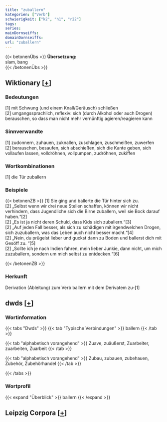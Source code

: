 ```yaml
---
title: "zuballern"
kategorien: ["Verb"]
schwierigkeit: ["k2", "h1", "r22"]
tags:
series:
mainDornseiffs:
domainDornseiffs:
url: "zuballern"
---
```


{{< betonenÜbs >}}
**Übersetzung:**  
slam, bang  
{{< /betonenÜbs >}}

## Wiktionary [[+](https://de.wiktionary.org/wiki/zuballern)]

### Bedeutungen
[1] mit Schwung (und einem Knall/Geräusch) schließen  
[2] umgangssprachlich, reflexiv: sich (durch Alkohol oder auch Drogen) berauschen, so dass man nicht mehr vernünftig agieren/reagieren kann  

### Sinnverwandte
[1] zudonnern, zuhauen, zuknallen, zuschlagen, zuschmeißen, zuwerfen  
[2] berauschen, besaufen, sich abschießen, sich die Kante geben, sich vollaufen lassen, volldröhnen, vollpumpen, zudröhnen, zukiffen  

### Wortkombinationen
[1] die Tür zuballern  

### Beispiele
{{< betonenZB >}}
[1] Sie ging und ballerte die Tür hinter sich zu.  
[2] „Selbst wenn wir drei neue Stellen schaffen, können wir nicht verhindern, dass Jugendliche sich die Birne zuballern, weil sie Bock darauf haben.“[2]  
[2] „Es ist ja nicht deren Schuld, dass Kids sich zuballern.“[3]  
[2] „Auf jeden Fall besser, als sich zu schädigen mit irgendwelchen Drogen, sich zuzuballern, was das Leben auch nicht besser macht.“[4]  
[2] „Nein, du prügelst lieber und guckst dann zu Boden und ballerst dich mit Gesöff zu. “[5]  
[2] „Sollte ich je nach Indien fahren, mein lieber Junkie, dann nicht, um mich zuzuballern, sondern um mich selbst zu entdecken.“[6]  

{{< /betonenZB >}}
### Herkunft
Derivation (Ableitung) zum Verb ballern mit dem Derivatem zu-[1]  



## dwds [[+](https://www.dwds.de/wb/zuballern)]

### Wortinformation
{{< tabs "Dwds" >}}
{{< tab "Typische Verbindungen" >}}
ballern
{{< /tab >}}

{{< tab "alphabetisch vorangehend" >}}
Zuave, zuäußerst, Zuarbeiter, zuarbeiten, Zuarbeit
{{< /tab >}}

{{< tab "alphabetisch vorangehend" >}}
Zubau, zubauen, zubehauen, Zubehör, Zubehörhandel
{{< /tab >}}

{{< /tabs >}}

### Wortprofil
{{< expand "Überblick" >}} ballern {{< /expand >}}

## Leipzig Corpora [[+](https://corpora.uni-leipzig.de/en/res?word=zuballern&corpusId=deu_newscrawl-public_2018)]


